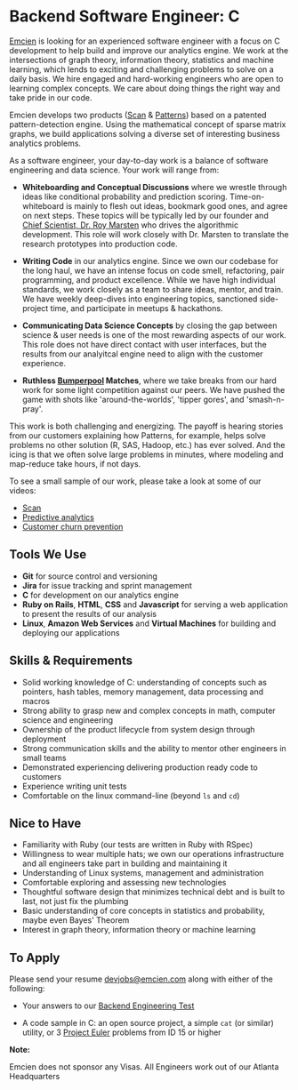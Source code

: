 # Backend Software Engineer: C

[Emcien](http://emcien.com/) is looking for an experienced software engineer
with a focus on C development to help build and improve our analytics engine. We work at the intersections of graph theory, information
theory, statistics and machine learning, which lends to exciting and
challenging problems to solve on a daily basis. We hire engaged and
hard-working engineers who are open to learning complex concepts. We care about
doing things the right way and take pride in our code.

Emcien develops two products ([Scan](http://emcien.com/scan/) &
[Patterns](http://emcien.com/patterns/)) based on a patented pattern-detection
engine. Using the mathematical concept of sparse matrix graphs, we build
applications solving a diverse set of interesting business analytics problems.

As a software engineer, your day-to-day work is a balance of software
engineering and data science. Your work will range from:

* **Whiteboarding and Conceptual Discussions** where we wrestle through ideas
  like conditional probability and prediction scoring. Time-on-whiteboard is
  mainly to flesh out ideas, bookmark good ones, and agree on next steps. These
  topics will be typically led by our founder and [Chief Scientist, Dr. Roy
  Marsten](http://emcien.com/about/#leadership) who drives the algorithmic
  development. This role will work closely with Dr. Marsten to translate the
  research prototypes into production code.

* **Writing Code** in our analytics engine. Since we own our codebase for the
  long haul, we have an intense focus on code smell, refactoring, pair
  programming, and product excellence. While we have high individual standards,
  we work closely as a team to share ideas, mentor, and train. We have weekly
  deep-dives into engineering topics, sanctioned side-project time, and
  participate in meetups & hackathons.

* **Communicating Data Science Concepts** by closing the gap between science & user needs is one of the most rewarding
  aspects of our work. This role does not have direct contact with user
  interfaces, but the results from our analyitcal engine need to align with the
  customer experience.

* **Ruthless [Bumperpool](https://en.wikipedia.org/wiki/Bumper_pool) Matches**,
  where we take breaks from our hard work for some light competition against
  our peers. We have pushed the game with shots like 'around-the-worlds', 'tipper gores', and 'smash-n-pray'.

This work is both challenging and energizing. The payoff is hearing stories
from our customers explaining how Patterns, for example, helps solve problems
no other solution (R, SAS, Hadoop, etc.) has ever solved. And the icing is that
we often solve large problems in minutes, where modeling and map-reduce take
hours, if not days.

To see a small sample of our work, please take a look at some of our videos:

  * [Scan](https://www.youtube.com/watch?v=na4RSwQT_DQ)
  * [Predictive analytics](https://www.youtube.com/watch?v=7kI9LEHMFbU)
  * [Customer churn prevention](https://www.youtube.com/watch?v=NywaC0EBAh8)


## Tools We Use

* **Git** for source control and versioning
* **Jira** for issue tracking and sprint management
* **C** for development on our analytics engine
* **Ruby on Rails**, **HTML**, **CSS** and **Javascript** for serving a web
  application to present the results of our analysis
* **Linux**, **Amazon Web Services** and **Virtual Machines** for building
  and deploying our applications


## Skills & Requirements

* Solid working knowledge of C: understanding of concepts such as pointers,
  hash tables, memory management, data processing and macros
* Strong ability to grasp new and complex concepts in math, computer science
  and engineering
* Ownership of the product lifecycle from system design through deployment
* Strong communication skills and the ability to mentor other engineers in
  small teams
* Demonstrated experiencing delivering production ready code to customers
* Experience writing unit tests
* Comfortable on the linux command-line (beyond `ls` and `cd`)

## Nice to Have
* Familiarity with Ruby (our tests are written in Ruby with RSpec)
* Willingness to wear multiple hats; we own our operations infrastructure
  and all engineers take part in building and maintaining it
* Understanding of Linux systems, management and administration
* Comfortable exploring and assessing new technologies
* Thoughtful software design that minimizes technical debt and is built to
  last, not just fix the plumbing
* Basic understanding of core concepts in statistics and probability, maybe
  even Bayes' Theorem
* Interest in graph theory, information theory or machine learning


## To Apply

Please send your resume [devjobs@emcien.com](mailto:devjobs@emcien.com) along
with either of the following:

* Your answers to our [Backend Engineering Test](https://github.com/emcien/jobs/blob/master/tests/backend_test.md)

* A code sample in C: an open source project, a simple `cat` (or similar)
  utility, or 3 [Project Euler](https://projecteuler.net/) problems from ID 15
  or higher

**Note:**

Emcien does not sponsor any Visas. All Engineers work out of our Atlanta Headquarters
